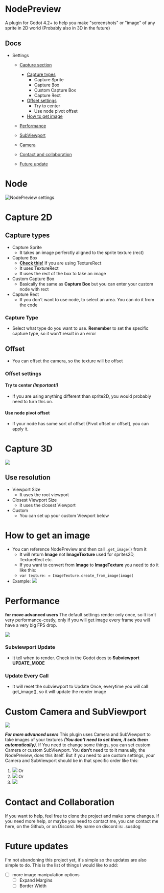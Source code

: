 # NodePreview
A plugin for Godot 4.2+ to help you make "screenshots" or "image" of any sprite in 2D world
(Probably also in 3D in the future)

## Docs
- Settings
	- [Capture section](#Capture)
		- [Capture types](#Capture-types)
			- Capture Sprite
			- Capture Box
			- Custom Capture Box
			- Capture Rect
		- [Offset settings](#offset-settings)
			- Try to center
			- Use node pivot offset
		- [How to get image](#how-to-get-an-image)
	- [Performance](#performance)
	- [SubViewport](#custom-camera-and-subviewport)
	- [Camera](#custom-camera-and-subviewport)

	- [Contact and collaboration](#contact-and-collaboration)
	- [Future update](#future-updates)


# Node
![NodePreview settings](docs_images/full_view2.png)

# Capture 2D
## Capture types
- Capture Sprite
	- It takes an image perferctly aligned to the sprite texture (rect)
- Capture Box
	- [**Check this!**](#try-to-center-important) If you are using TextureRect
	- It uses TextureRect
	- It uses the rect of the box to take an image
- Custom Capture Box
	- Basically the same as **Capture Box** but you can enter your custom node with rect
- Capture Rect
	- If you don't want to use node, to select an area. You can do it from the code

### Capture Type
- Select what type do you want to use. **Remember** to set the specific capture type, so it won't result in an error

## Offset
- You can offset the camera, so the texture will be offset

### Offset settings

#### Try to center ***(Important!)***
- If you are using anything different than sprite2D, you would probably need to turn this on.

#### Use node pivot offset
- If your node has some sort of offset (Pivot offset or offset), you can apply it.

# Capture 3D

![](docs_images/capture3d.png)


## Use resolution

- Viewport Size
	- It uses the root viewport
- Closest Viewport Size 
	- it uses the closest Viewport
- Custom
	- You can set up your custom Viewport below



# How to get an image
- You can reference NodePreview and then call ```.get_image()``` from it
	- It will return **Image** not **ImageTexture** used for sprites2D, TextureRect etc.
	- If you want to convert from **Image** to **ImageTexture** you need to do it like this:
	- ```var texture: = ImageTexture.create_from_image(image)```
- Example:
![](docs_images/how_to.png)

# Performance

**for move advanced users**
The default settings render only once, so It isn't very performance-costly, only if you will get image every frame you will have a very big FPS drop.

![](docs_images/performance.png)

### Subviewport Update 
- It tell when to render. Check in the Godot docs to **Subviewport UPDATE_MODE**

### Update Every Call
- It will reset the subviewport to Update Once, everytime you will call get_image(), so it will update the render image


# Custom Camera and SubViewport 
![](docs_images/subviewport_camera.png)

***For more advanced users***
This plugin uses Camera and SubViewport to take images of your textures ***(You don't need to set them, it sets them automatically)***. If
You need to change some things, you can set custom Camera or custom SubViewport. You **don't**
need to to it manually, the NodePreview, does this itself. But if you need to use custom settings,
your Camera and SubViewport should be in that specific order like this:
1. ![](docs_images/only_camera.png)
Or
2. ![](docs_images/only_subviewport.png)
Or
3. ![](docs_images/both.png)

# Contact and Collaboration
If you want to help, feel free to clone the project and make some changes.
If you need more help, or maybe you need to contact me, you can contact me here, on the Github, or on Discord.
My name on discord is: .susdog

# Future updates
I'm not abandoning this project yet, it's simple so the updates are also simple to do.
This is the list of things I would like to add:

- [ ] more image manipulation options
	- [ ] Expand Margins
	- [ ] Border Width
